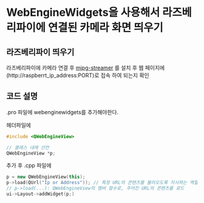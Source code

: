 # WebEngineWidgets을 사용해서 라즈베리파이에 연결된 카메라 화면 띄우기

## 라즈베리파이 띄우기

라즈베리파이에 카메라 연결 후 
[mjpg-streamer](https://github.com/jacksonliam/mjpg-streamer/tree/master) 를 설치 후 웹 페이지에 (http://raspberrt_ip_address:PORT)로 접속 하여 되는지 확인

## 코드 설명

.pro 파일에 webenginewidgets를 추가해야한다.

헤더파일에
```cpp
#include <QWebEngineView>

// 클래스 내에 선언
QWebEngineView *p; 
```
추가 후 .cpp 파일에
```cpp
p = new QWebEngineView(this);
p->load(QUrl("Ip or Address")); // 특정 URL의 콘텐츠를 불러오도록 지시하는 역할
// p->load(...): QWebEngineView의 멤버 함수로, 주어진 URL의 콘텐츠를 로드
ui->Layout->addWidget(p;)
```
